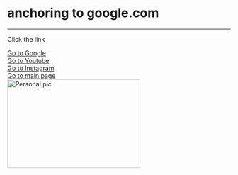 <!DOCTYPE html>
<html lang="en">
<head>
    <meta charset="UTF-8">
    <meta name="viewport" content="width=device-width, initial-scale=1.0">
    <title>Open source links</title>
</head>
<body>
    <h1>anchoring to google.com</h1>
    <hr>
    <p> Click the link </p>
    <a href="https://www.google.com" target="_blank">Go to Google</a>
    <br>
    <a href="https://www.youtube.com">Go to Youtube</a>
    <br>
    <a href="https://www.instagram.com" target="_blank">Go to Instagram</a>
    <br>
    <a href="sample.html" target="_blank">Go to main page</a>
    <br>
    <img src ="jillu.jpg" alt ="Personal.pic" width="300" height="200">


</body>
</html>
